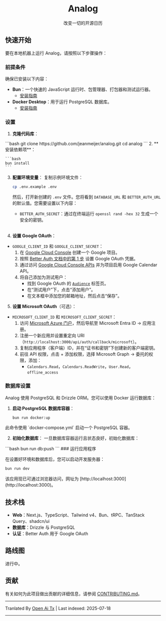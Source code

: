 <translate-content><p align="center">
  <h1 align="center">Analog</h1>
  <p align="center">改变一切的开源日历</p>
</p>

## 快速开始

要在本地机器上运行 Analog，请按照以下步骤操作：

### 前提条件

确保已安装以下内容：

- **Bun**：一个快速的 JavaScript 运行时、包管理器、打包器和测试运行器。
  - [安装指南](https://bun.sh/docs/installation)
- **Docker Desktop**：用于运行 PostgreSQL 数据库。
  - [安装指南](https://www.docker.com/products/docker-desktop/)

### 设置

1.  **克隆代码库**：
</translate-content>
    ```bash
    git clone https://github.com/jeanmeijer/analog.git
    cd analog
    ```
2.  **安装依赖项**：


    ```bash
    bun install
    ```
3.  **配置环境变量**：
    复制示例环境文件：


    ```bash
    cp .env.example .env
    ```
    然后，打开新创建的 `.env` 文件。您将看到 `DATABASE_URL` 和 `BETTER_AUTH_URL` 的默认值。您需要设置以下内容：
    - `BETTER_AUTH_SECRET`：通过在终端运行 `openssl rand -hex 32` 生成一个安全的密钥。
      <br/><br/>

4.  **设置 Google OAuth**：

- `GOOGLE_CLIENT_ID` 和 `GOOGLE_CLIENT_SECRET`：
  1. 在 [Google Cloud Console](https://console.cloud.google.com/) 创建一个 Google 项目。
  2. 按照 [Better Auth 文档中的第 1 步](https://www.better-auth.com/docs/authentication/google) 设置 Google OAuth 凭据。
  3. 通过访问 [Google Cloud Console APIs](https://console.cloud.google.com/apis/library/calendar-json.googleapis.com) 并为项目启用 Google Calendar API。
  4. 将自己添加为测试用户：
     - 找到 Google OAuth 的 [`Audience`](https://console.cloud.google.com/auth/audience) 标签页。
     - 在“测试用户”下，点击“添加用户”。
     - 在文本框中添加您的邮箱地址，然后点击“保存”。

5. **设置 Microsoft OAuth**（可选）：

- `MICROSOFT_CLIENT_ID` 和 `MICROSOFT_CLIENT_SECRET`：
  1. 访问 [Microsoft Azure 门户](https://portal.azure.com/)，然后导航至 Microsoft Entra ID → 应用注册。
  2. 注册一个新应用并设置重定向 URI（`http://localhost:3000/api/auth/callback/microsoft`）。
  3. 复制应用程序（客户端）ID，并在“证书和密钥”下创建新的客户端密钥。
  4. 前往 API 权限，点击 + 添加权限，选择 Microsoft Graph → 委托的权限，添加：
     - `Calendars.Read`，`Calendars.ReadWrite`，`User.Read`，`offline_access`

### 数据库设置

Analog 使用 PostgreSQL 和 Drizzle ORM。您可以使用 Docker 运行数据库：

1.  **启动 PostgreSQL 数据库容器**：


    ```bash
    bun run docker:up
    ```
<translate-content>
    此命令使用 `docker-compose.yml` 启动一个 PostgreSQL 容器。

2.  **初始化数据库**：
    一旦数据库容器运行且状态良好，初始化数据库：
</translate-content>
    ```bash
    bun run db:push
    ```
### 运行应用程序

在设置好环境和数据库后，您可以启动开发服务器：


```bash
bun run dev
```
<translate-content>
该应用现已可通过浏览器访问，网址为 [http://localhost:3000](http://localhost:3000)。

## 技术栈

- **Web**：Next.js、TypeScript、Tailwind v4、Bun、tRPC、TanStack Query、shadcn/ui
- **数据库**：Drizzle 与 PostgreSQL
- **认证**：Better Auth 用于 Google OAuth

## 路线图

进行中。

## 贡献

有关如何为此项目做出贡献的详细信息，请参阅 [CONTRIBUTING.md](https://raw.githubusercontent.com/analogdotnow/Analog/main/./CONTRIBUTING.md)。
</translate-content>

---

Tranlated By [Open Ai Tx](https://github.com/OpenAiTx/OpenAiTx) | Last indexed: 2025-07-18

---